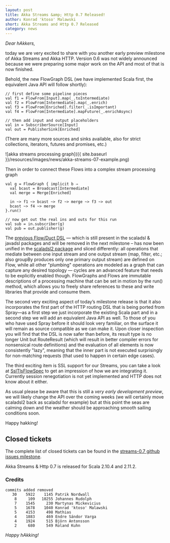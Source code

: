 ```yaml
---
layout: post
title: Akka Streams &amp; Http 0.7 Released!
author: Konrad 'ktoso' Malawski
short: Akka Streams and Http 0.7 Released
category: news
---
```


*Dear hAkkers,*

today we are very excited to share with you another early preview milestone of Akka Streams and Akka HTTP. 
Version 0.6 was not widely announced because we were preparing some major work on the API and most of that is now finished. 

Behold, the new FlowGraph DSL (we have implemented Scala first, the equivalent Java API will follow shortly):

    // first define some pipeline pieces
    val f1 = FlowFrom[Input].map(_.toIntermediate)
    val f2 = FlowFrom[Intermediate].map(_.enrich)
    val f3 = FlowFrom[Enriched].filter(_.isImportant)
    val f4 = FlowFrom[Intermediate].mapFuture(_.enrichAsync)

    // then add input and output placeholders
    val in = SubscriberSource[Input]
    val out = PublisherSink[Enriched]

(There are many more sources and sinks available, also for strict collections, iterators, futures and promises, etc.)

![akka streams processing graph]({{ site.baseurl }}/resources/images/news/akka-streams-07-example.png)

Then in order to connect these Flows into a complex stream processing graph  

    val g = FlowGraph { implicit b ⇒
      val bcast = Broadcast[Intermediate]
      val merge = Merge[Enriched]
    
      in ~> f1 ~> bcast ~> f2 ~> merge ~> f3 ~> out
      bcast ~> f4 ~> merge
    }.run()

    // now get out the real ins and outs for this run
    val sub = in.subscriber(g)
    val pub = out.publisher(g)

The [previous Flow/Duct DSL](http://doc.akka.io/api/akka-stream-and-http-experimental/0.6/#akka.stream.package) — which 
is still present in the scaladsl & javadsl packages and will be removed in the next milestone – has now been unified 
in the [scaladsl2 package](http://doc.akka.io/api/akka-stream-and-http-experimental/0.7/#akka.stream.scaladsl2.package) 
and sliced differently: all operations that mediate between one input stream and one output stream (map, filter, etc.; 
also groupBy produces only one primary output stream) are defined on Flow, while all other "plumbing" operations are 
modeled as a graph that can capture any desired topology — cycles are an advanced feature that needs to be explicitly 
enabled though. FlowGraphs and Flows are immutable descriptions of a processing machine that can be set in motion by the 
run() method, which allows you to freely share references to these and write libraries that provide and consume them.

The second very exciting aspect of today’s milestone release is that it also incorporates the first part of the HTTP 
routing DSL that is being ported from Spray—as a first step we just incorporate the existing Scala part and in a second 
step we will add an equivalent Java API as well. To those of you who have used Spray before it should look very familiar,
on the surface it will remain as source compatible as we can make it. Upon closer inspection you will find that the DSL 
is now safer than before, its result type is no longer Unit but RouteResult (which will result in better compiler errors 
for nonsensical route definitions) and the evaluation of all elements is now consistently "lazy", meaning that the inner 
part is not executed surprisingly for non-matching requests (that used to happen in certain edge cases).

The third exciting item is SSL support for our Streams, you can take a look at 
[SslTlsFlowSpec](https://github.com/akka/akka/blob/62a20195af79c7b405303b5f97970c9ca7a6891a/akka-stream/src/test/scala/akka/stream/io/SslTlsFlowSpec.scala) 
to get an impression of how we are integrating it. Currently session renegotiation is not yet implemented and HTTP does not know about it either.

As usual please be aware that this is still a *very early development preview*, we will likely change the API over the 
coming weeks (we will certainly move scaladsl2 back as scaladsl for example) but at this point the seas are calming down
and the weather should be approaching smooth sailing conditions soon.

Happy hakking!

## Closed tickets

The complete list of closed tickets can be found in the [streams-0.7 github issues milestone](https://github.com/akka/akka/issues?q=is%3Aissue+milestone%3Astreams-0.7+is%3Aclosed).

Akka Streams & Http 0.7 is released for Scala 2.10.4 and 2.11.2. 

### Credits ###

    commits added removed
       30    5922    1145 Patrik Nordwall
        8     109   10255 Johannes Rudolph
        7    1545     230 Martynas Mickevicius
        5    1678    1040 Konrad 'ktoso' Malawski
        5    4153     498 Mathias
        4    1883     469 Endre Sándor Varga
        4    1924     515 Björn Antonsson
        2     680     549 Roland Kuhn

*Happy hAkking!*
